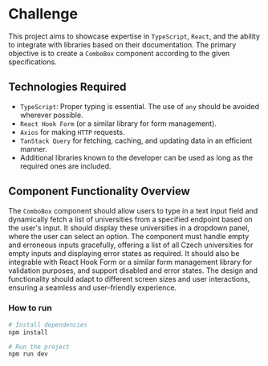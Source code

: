 # Challenge

This project aims to showcase expertise in `TypeScript`, `React`, and the ability to integrate with libraries based on their documentation. The primary objective is to create a `ComboBox` component according to the given specifications.

## Technologies Required

- `TypeScript`: Proper typing is essential. The use of `any` should be avoided wherever possible.
- `React Hook Form` (or a similar library for form management).
- `Axios` for making `HTTP` requests.
- `TanStack Query` for fetching, caching, and updating data in an efficient manner.
- Additional libraries known to the developer can be used as long as the required ones are included.

## Component Functionality Overview

The `ComboBox` component should allow users to type in a text input field and dynamically fetch a list of universities from a specified endpoint based on the user's input. It should display these universities in a dropdown panel, where the user can select an option. The component must handle empty and erroneous inputs gracefully, offering a list of all Czech universities for empty inputs and displaying error states as required. It should also be integrable with React Hook Form or a similar form management library for validation purposes, and support disabled and error states. The design and functionality should adapt to different screen sizes and user interactions, ensuring a seamless and user-friendly experience.

### How to run

```bash
# Install dependencies
npm install

# Run the project
npm run dev
```
